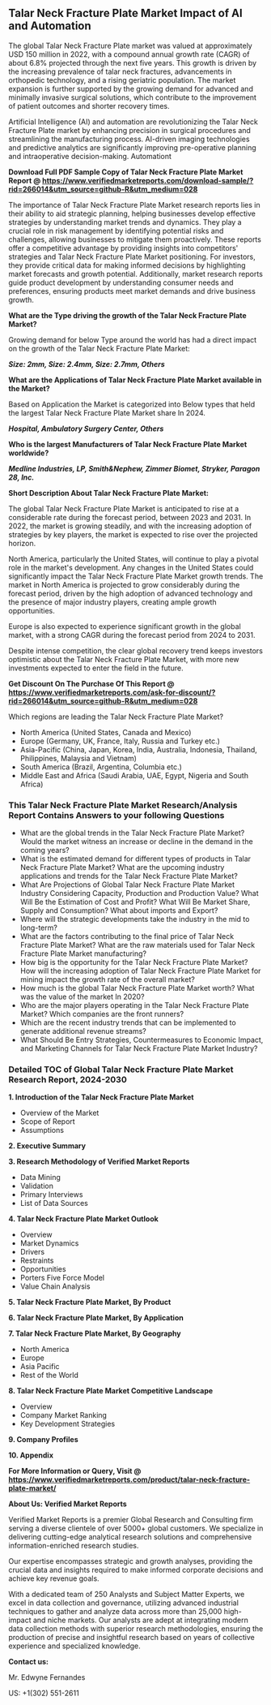 <h2>Talar Neck Fracture Plate Market Impact of AI and Automation</h2><p>The global Talar Neck Fracture Plate market was valued at approximately USD 150 million in 2022, with a compound annual growth rate (CAGR) of about 6.8% projected through the next five years. This growth is driven by the increasing prevalence of talar neck fractures, advancements in orthopedic technology, and a rising geriatric population. The market expansion is further supported by the growing demand for advanced and minimally invasive surgical solutions, which contribute to the improvement of patient outcomes and shorter recovery times.</p><p>Artificial Intelligence (AI) and automation are revolutionizing the Talar Neck Fracture Plate market by enhancing precision in surgical procedures and streamlining the manufacturing process. AI-driven imaging technologies and predictive analytics are significantly improving pre-operative planning and intraoperative decision-making. Automationt</p><p id="" class=""><strong>Download Full PDF Sample Copy of Talar Neck Fracture Plate Market Report @ <a href="https://www.verifiedmarketreports.com/download-sample/?rid=266014&utm_source=github-R&utm_medium=028" target="_blank">https://www.verifiedmarketreports.com/download-sample/?rid=266014&utm_source=github-R&utm_medium=028</a></strong></p><p>The importance of&nbsp;Talar Neck Fracture Plate Market research reports lies in their ability to aid strategic planning, helping businesses develop effective strategies by understanding market trends and dynamics. They play a crucial role in risk management by identifying potential risks and challenges, allowing businesses to mitigate them proactively. These reports offer a competitive advantage by providing insights into competitors' strategies and Talar Neck Fracture Plate Market positioning. For investors, they provide critical data for making informed decisions by highlighting market forecasts and growth potential. Additionally, market research reports guide product development by understanding consumer needs and preferences, ensuring products meet market demands and drive business growth.</p><p><strong>What are the&nbsp;Type driving the growth of the Talar Neck Fracture Plate Market?</strong></p><p id="" class="">Growing demand for below Type around the world has had a direct impact on the growth of the Talar Neck Fracture Plate Market:</p><em><strong>Size: 2mm, Size: 2.4mm, Size: 2.7mm, Others</strong></em></p><strong>What are the&nbsp;Applications&nbsp;of Talar Neck Fracture Plate Market available in the Market?</strong></p><p id="" class="">Based on Application the Market is categorized into Below types that held the largest Talar Neck Fracture Plate Market share In 2024.</p><em><strong>Hospital, Ambulatory Surgery Center, Others</strong></em></p><strong>Who is the largest Manufacturers of Talar Neck Fracture Plate Market worldwide?</strong></p><p><em><strong>Medline Industries, LP, Smith&Nephew, Zimmer Biomet, Stryker, Paragon 28, Inc.</strong></em></p><p id="" class=""><strong>Short Description About Talar Neck Fracture Plate Market:</strong></p><p>The global Talar Neck Fracture Plate Market is anticipated to rise at a considerable rate during the forecast period, between 2023 and 2031. In 2022, the market is growing steadily, and with the increasing adoption of strategies by key players, the market is expected to rise over the projected horizon.</p><p>North America, particularly the United States, will continue to play a pivotal role in the market's development. Any changes in the United States could significantly impact the Talar Neck Fracture Plate Market growth trends. The market in North America is projected to grow considerably during the forecast period, driven by the high adoption of advanced technology and the presence of major industry players, creating ample growth opportunities.</p><p>Europe is also expected to experience significant growth in the global market, with a strong CAGR during the forecast period from 2024 to 2031.</p><p>Despite intense competition, the clear global recovery trend keeps investors optimistic about the Talar Neck Fracture Plate Market, with more new investments expected to enter the field in the future.</p><p id="" class=""><strong>Get Discount On The Purchase Of This Report @ <a href="https://www.verifiedmarketreports.com/ask-for-discount/?rid=266014&utm_source=github-R&utm_medium=028" target="_blank">https://www.verifiedmarketreports.com/ask-for-discount/?rid=266014&utm_source=github-R&utm_medium=028</a></strong></p>Which regions are leading the Talar Neck Fracture Plate Market?</p><ul><li>North America (United States, Canada and Mexico)</li><li>Europe (Germany, UK, France, Italy, Russia and Turkey etc.)</li><li>Asia-Pacific (China, Japan, Korea, India, Australia, Indonesia, Thailand, Philippines, Malaysia and Vietnam)</li><li>South America (Brazil, Argentina, Columbia etc.)</li><li>Middle East and Africa (Saudi Arabia, UAE, Egypt, Nigeria and South Africa)</li></ul><h3 id="" class="">This Talar Neck Fracture Plate Market Research/Analysis Report Contains Answers to your following Questions</h3><ul><li>What are the global trends in the Talar Neck Fracture Plate Market? Would the market witness an increase or decline in the demand in the coming years?</li><li>What is the estimated demand for different types of products in Talar Neck Fracture Plate Market? What are the upcoming industry applications and trends for the Talar Neck Fracture Plate Market?</li><li>What Are Projections of Global Talar Neck Fracture Plate Market Industry Considering Capacity, Production and Production Value? What Will Be the Estimation of Cost and Profit? What Will Be Market Share, Supply and Consumption? What about imports and Export?</li><li>Where will the strategic developments take the industry in the mid to long-term?</li><li>What are the factors contributing to the final price of Talar Neck Fracture Plate Market? What are the raw materials used for Talar Neck Fracture Plate Market manufacturing?</li><li>How big is the opportunity for the Talar Neck Fracture Plate Market? How will the increasing adoption of Talar Neck Fracture Plate Market for mining impact the growth rate of the overall market?</li><li>How much is the global Talar Neck Fracture Plate Market worth? What was the value of the market In 2020?</li><li>Who are the major players operating in the Talar Neck Fracture Plate Market? Which companies are the front runners?</li><li>Which are the recent industry trends that can be implemented to generate additional revenue streams?</li><li>What Should Be Entry Strategies, Countermeasures to Economic Impact, and Marketing Channels for Talar Neck Fracture Plate Market Industry?</li></ul><h3 id="" class="">Detailed TOC of Global Talar Neck Fracture Plate Market Research Report, 2024-2030</h3><p id="" class=""><strong>1. Introduction of the Talar Neck Fracture Plate Market</strong></p><ul><li>Overview of the Market</li><li>Scope of Report</li><li>Assumptions</li></ul><p id="" class=""><strong>2. Executive Summary</strong></p><p id="" class=""><strong>3. Research Methodology of Verified Market Reports</strong></p><ul><li>Data Mining</li><li>Validation</li><li>Primary Interviews</li><li>List of Data Sources</li></ul><p id="" class=""><strong>4. Talar Neck Fracture Plate Market Outlook</strong></p><ul><li>Overview</li><li>Market Dynamics</li><li>Drivers</li><li>Restraints</li><li>Opportunities</li><li>Porters Five Force Model</li><li>Value Chain Analysis</li></ul><p id="" class=""><strong>5. Talar Neck Fracture Plate Market, By Product</strong></p><p id="" class=""><strong>6. Talar Neck Fracture Plate Market, By Application</strong></p><p id="" class=""><strong>7. Talar Neck Fracture Plate Market, By Geography</strong></p><ul><li>North America</li><li>Europe</li><li>Asia Pacific</li><li>Rest of the World</li></ul><p id="" class=""><strong>8. Talar Neck Fracture Plate Market Competitive Landscape</strong></p><ul><li>Overview</li><li>Company Market Ranking</li><li>Key Development Strategies</li></ul><p id="" class=""><strong>9. Company Profiles</strong></p><p id="" class=""><strong>10. Appendix</strong></p><p id="" class=""><strong>For More Information or Query, Visit @ <a href="https://www.verifiedmarketreports.com/product/talar-neck-fracture-plate-market/" target="_blank">https://www.verifiedmarketreports.com/product/talar-neck-fracture-plate-market/</a></strong></p><p id="" class=""><strong>About Us: Verified Market Reports</strong></p><p id="" class="">Verified Market Reports is a premier Global Research and Consulting firm serving a diverse clientele of over 5000+ global customers. We specialize in delivering cutting-edge analytical research solutions and comprehensive information-enriched research studies.</p><p id="" class="">Our expertise encompasses strategic and growth analyses, providing the crucial data and insights required to make informed corporate decisions and achieve key revenue goals.</p><p id="" class="">With a dedicated team of 250 Analysts and Subject Matter Experts, we excel in data collection and governance, utilizing advanced industrial techniques to gather and analyze data across more than 25,000 high-impact and niche markets. Our analysts are adept at integrating modern data collection methods with superior research methodologies, ensuring the production of precise and insightful research based on years of collective experience and specialized knowledge.</p><p id="" class=""><strong>Contact us:</strong></p><p id="" class="">Mr. Edwyne Fernandes</p><p id="" class="">US: +1(302) 551-2611</p>